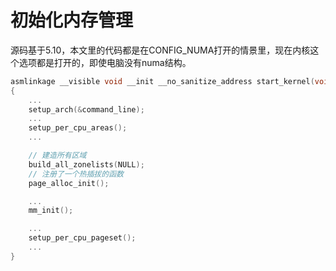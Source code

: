 # 初始化内存管理

源码基于5.10，本文里的代码都是在CONFIG_NUMA打开的情景里，现在内核这个选项都是打开的，即使电脑没有numa结构。

```c
asmlinkage __visible void __init __no_sanitize_address start_kernel(void)
{
	...
	setup_arch(&command_line);
	...
	setup_per_cpu_areas();
	...

	// 建造所有区域
	build_all_zonelists(NULL);
	// 注册了一个热插拔的函数
	page_alloc_init();

	...
	mm_init();

	...
	setup_per_cpu_pageset();
	...
}
```